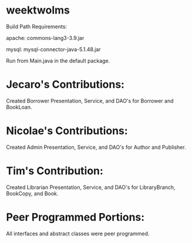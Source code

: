 # weektwolms
Build Path Requirements:

apache: commons-lang3-3.9.jar

mysql: mysql-connector-java-5.1.48.jar



Run from Main.java in the default package.



# Jecaro's Contributions:

Created Borrower Presentation, Service, and DAO's for Borrower and BookLoan.



# Nicolae's Contributions:

Created Admin Presentation, Service, and DAO's for Author and Publisher.




# Tim's Contribution:

Created Librarian Presentation, Service, and DAO's for LibraryBranch, BookCopy, and Book.





# Peer Programmed Portions:

All interfaces and abstract classes were peer programmed.



